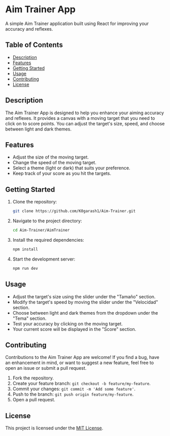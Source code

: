 # Aim Trainer App

A simple Aim Trainer application built using React for improving your accuracy and reflexes.

## Table of Contents

- [Description](#description)
- [Features](#features)
- [Getting Started](#getting-started)
- [Usage](#usage)
- [Contributing](#contributing)
- [License](#license)

## Description

The Aim Trainer App is designed to help you enhance your aiming accuracy and reflexes. It provides a canvas with a moving target that you need to click on to score points. You can adjust the target's size, speed, and choose between light and dark themes.

## Features

- Adjust the size of the moving target.
- Change the speed of the moving target.
- Select a theme (light or dark) that suits your preference.
- Keep track of your score as you hit the targets.

## Getting Started

1. Clone the repository:

   ```bash
   git clone https://github.com/K0garash1/Aim-Trainer.git
   ```

2. Navigate to the project directory:

   ```bash
   cd Aim-Trainer/AimTrainer
   ```

3. Install the required dependencies:

   ```bash
   npm install
   ```

4. Start the development server:

   ```bash
   npm run dev
   ```

## Usage

- Adjust the target's size using the slider under the "Tamaño" section.
- Modify the target's speed by moving the slider under the "Velocidad" section.
- Choose between light and dark themes from the dropdown under the "Tema" section.
- Test your accuracy by clicking on the moving target.
- Your current score will be displayed in the "Score" section.

## Contributing

Contributions to the Aim Trainer App are welcome! If you find a bug, have an enhancement in mind, or want to suggest a new feature, feel free to open an issue or submit a pull request.

1. Fork the repository.
2. Create your feature branch: `git checkout -b feature/my-feature`.
3. Commit your changes: `git commit -m 'Add some feature'`.
4. Push to the branch: `git push origin feature/my-feature`.
5. Open a pull request.

## License

This project is licensed under the [MIT License](LICENSE).